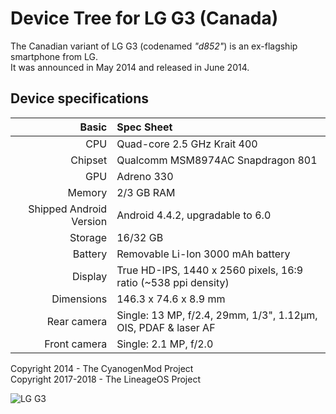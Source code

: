 # Device Tree for LG G3 (Canada)

The Canadian variant of LG G3 (codenamed _"d852"_) is an ex-flagship smartphone from LG.  
It was announced in May 2014 and released in June 2014.

## Device specifications
Basic                   | Spec Sheet
-----------------------:|:-------------------------
CPU                     | Quad-core 2.5 GHz Krait 400
Chipset                 | Qualcomm MSM8974AC Snapdragon 801
GPU                     | Adreno 330
Memory                  | 2/3 GB RAM
Shipped Android Version | Android 4.4.2, upgradable to 6.0
Storage                 | 16/32 GB
Battery                 | Removable Li-Ion 3000 mAh battery
Display                 | True HD-IPS, 1440 x 2560 pixels, 16:9 ratio (~538 ppi density)
Dimensions              | 146.3 x 74.6 x 8.9 mm
Rear camera             | Single: 13 MP, f/2.4, 29mm, 1/3", 1.12µm, OIS, PDAF & laser AF
Front camera            | Single: 2.1 MP, f/2.0

Copyright 2014 - The CyanogenMod Project  
Copyright 2017-2018 - The LineageOS Project

![LG G3](https://i.imgur.com/TIVXyJ9.jpg "LG G3")